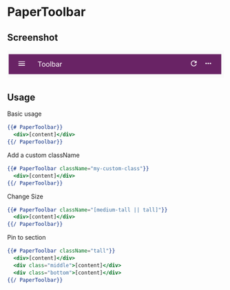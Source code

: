 # PaperToolbar 

## Screenshot
![PaperToolbar ](../../../examples/readme/PaperToolbar.png)

## Usage

Basic usage

```handlebars
{{# PaperToolbar}}
  <div>[content]</div>
{{/ PaperToolbar}}
```

Add a custom className

```handlebars
{{# PaperToolbar className="my-custom-class"}}
  <div>[content]</div>
{{/ PaperToolbar}}
```

Change Size

```handlebars
{{# PaperToolbar className="[medium-tall || tall]"}}
  <div>[content]</div>
{{/ PaperToolbar}}
```

Pin to section

```handlebars
{{# PaperToolbar className="tall"}}
  <div>[content]</div>
  <div class="middle">[content]</div>
  <div class="bottom">[content]</div>
{{/ PaperToolbar}}
```
